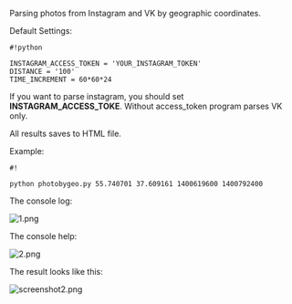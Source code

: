 Parsing photos from Instagram and VK by geographic coordinates.

Default Settings:

```
#!python

INSTAGRAM_ACCESS_TOKEN = 'YOUR_INSTAGRAM_TOKEN'
DISTANCE = '100'
TIME_INCREMENT = 60*60*24
```

If you want to parse instagram, you should set **INSTAGRAM_ACCESS_TOKE**. Without access_token program parses VK only.

All results saves to HTML file.

Example:


```
#!

python photobygeo.py 55.740701 37.609161 1400619600 1400792400
```


The console log:

![1.png](https://bitbucket.org/repo/KerG5L/images/3709769959-1.png)

The console help:

![2.png](https://bitbucket.org/repo/KerG5L/images/2817277897-2.png)

The result looks like this:

![screenshot2.png](https://bitbucket.org/repo/KerG5L/images/3473396433-screenshot2.png)